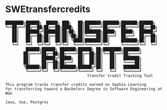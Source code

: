# SWEtransfercredits

	████████╗██████╗  █████╗ ███╗   ██╗███████╗███████╗███████╗██████╗
	╚══██╔══╝██╔══██╗██╔══██╗████╗  ██║██╔════╝██╔════╝██╔════╝██╔══██╗
	   ██║   ██████╔╝███████║██╔██╗ ██║███████╗█████╗  █████╗  ██████╔╝
	   ██║   ██╔══██╗██╔══██║██║╚██╗██║╚════██║██╔══╝  ██╔══╝  ██╔══██╗
	   ██║   ██║  ██║██║  ██║██║ ╚████║███████║██║     ███████╗██║  ██║
	   ╚═╝   ╚═╝  ╚═╝╚═╝  ╚═╝╚═╝  ╚═══╝╚══════╝╚═╝     ╚══════╝╚═╝  ╚═╝
			 ██████╗██████╗ ███████╗██████╗ ██╗████████╗███████╗
			██╔════╝██╔══██╗██╔════╝██╔══██╗██║╚══██╔══╝██╔════╝
			██║     ██████╔╝█████╗  ██║  ██║██║   ██║   ███████╗
			██║     ██╔══██╗██╔══╝  ██║  ██║██║   ██║   ╚════██║
			╚██████╗██║  ██║███████╗██████╔╝██║   ██║   ███████║
			 ╚═════╝╚═╝  ╚═╝╚══════╝╚═════╝ ╚═╝   ╚═╝   ╚══════╝
                                   		Transfer Credit Tracking Tool

	This program tracks transfer credits earned on Sophia Learning
	for transferring toward a Bachelors Degree in Software Engineering at WGU

	Java, Vue, Postgres
